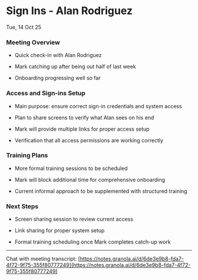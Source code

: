 # Sign Ins - Alan Rodriguez

Tue, 14 Oct 25

### Meeting Overview

- Quick check-in with Alan Rodriguez
    
- Mark catching up after being out half of last week
    
- Onboarding progressing well so far
    

### Access and Sign-ins Setup

- Main purpose: ensure correct sign-in credentials and system access
    
- Plan to share screens to verify what Alan sees on his end
    
- Mark will provide multiple links for proper access setup
    
- Verification that all access permissions are working correctly
    

### Training Plans

- More formal training sessions to be scheduled
    
- Mark will block additional time for comprehensive onboarding
    
- Current informal approach to be supplemented with structured training
    

### Next Steps

- Screen sharing session to review current access
    
- Link sharing for proper system setup
    
- Formal training scheduling once Mark completes catch-up work
    

---

Chat with meeting transcript: [https://notes.granola.ai/d/6de3e9b8-fda7-4f72-9f75-355f80777249](https://notes.granola.ai/d/6de3e9b8-fda7-4f72-9f75-355f80777249)